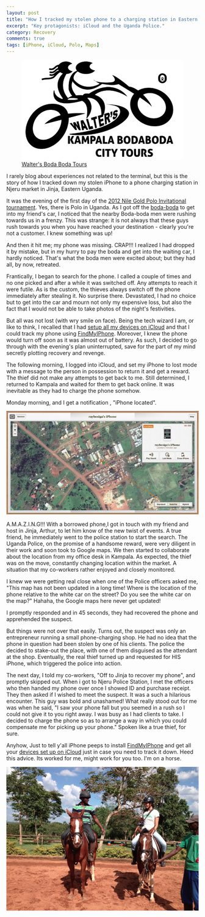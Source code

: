 ```yaml
---
layout: post
title: "How I tracked my stolen phone to a charging station in Eastern Uganda"
excerpt: "Key protagonists: iCloud and the Uganda Police."
category: Recovery
comments: true
tags: [iPhone, iCloud, Polo, Maps]
---
```

<div class="featured-image">
<figure>
	<img src="/public/images/walters_boda.jpg" alt="Walter's Boda Boda Tours">
	<figcaption><a href="http://www.facebook.com/pages/Walters-Boda-Boda-Tours-Kampala/186042838142064">Walter's Boda Boda Tours</a></figcaption>
</figure>
</div>

<p>I rarely blog about experiences not related to the terminal, but this is the story of how I tracked down my stolen iPhone to a phone charging station in Njeru market in Jinja, Eastern Uganda.</p>

<p>It was the evening of the first day of the <a href="http://www.polo.ug/Polo.ug.html">2012 Nile Gold Polo Invitational tournament</a>. Yes, there is Polo in Uganda. As I got off the <a href="http://en.wikipedia.org/wiki/Boda_boda">boda-boda</a> to get into my friend's car, I noticed that the nearby Boda-boda men were rushing towards us in a frenzy. This was strange:  it is not always that these guys rush towards you when you have reached your destination - clearly you're not a customer. I knew something was up!</p>

And then it hit me; my phone was missing. CRAP!!! I realized I had dropped it by mistake, but in my hurry to pay the boda and get into the waiting car, I hardly noticed.  That's what the boda men were excited about; but they had all, by now, retreated.

Frantically, I began to search for the phone. I called a couple of times and no one picked and after a while it was switched off. Any attempts to reach it were futile. As is the custom, the thieves always switch off the phone immediately after stealing it. No surprise there. Devastated, I had no choice but to get into the car and mourn not only my expensive loss, but also the fact that I would not be able to take photos of the night's festivities.

But all was not lost (with wry smile on face). Being the tech wizard I am, or like to think, I recalled that I had <a href="http://www.apple.com/icloud/setup/">setup all my devices on iCloud</a> and that I could track my phone using <a href="https://itunes.apple.com/en/app/find-my-iphone/id376101648?mt=8">FindMyIPhone</a>. Moreover, I knew the phone would turn off soon as it was almost out of battery. As such, I decided to go through with the evening's plan uninterrupted, save for the part of my mind secretly plotting recovery and revenge.

The following morning, I logged into iCloud, and set my iPhone to lost mode with a message to the person in possession to return it and get a reward. The thief did not make any attempts to get back to me. Still determined, I returned to Kampala and waited for them to get back online. It was inevitable as they had to charge the phone somehow.

Monday morning, and I get a notification , "iPhone located".

![iPhone located in Njeru Town](/public/images/iCloud_Find_My_iPhone.jpeg)

A.M.A.Z.I.N.G!!! With a borrowed phone,I got in touch with my friend and host in Jinja, Arthur, to let him know of the new twist of events. A true friend, he immediately went to the police station to start the search. The Uganda Police, on the promise of a handsome reward, were very diligent in their work and soon took to Google maps. We then started to collaborate about the location from my office desk in Kampala. As expected, the thief was on the move, constantly changing location within the market.  A situation that my co-workers rather enjoyed and closely monitored.

I knew we were getting real close when one of the Police officers asked me, "This map has not been updated in a long time! Where is the location of the phone relative to the white car on the street? Do you see the white car on the map?" Hahaha, the Google maps here never get updated!

I promptly responded and in 45 seconds, they had recovered the phone and apprehended the suspect.

But things were not over that easily. Turns out, the suspect was only an entrepreneur running a small phone-charging shop. He had no idea that the phone in question had been stolen by one of his clients. The police the decided to stake-out the place, with one of them disguised as the attendant at the shop. Eventually, the real thief turned up and requested for HIS iPhone, which triggered the police into action.

The next day, I told my co-workers, "Off to Jinja to recover my phone", and promptly skipped out. When i got to Njeru Police Station, I met the officers who then handed my phone over once I showed ID and purchase receipt. They then asked if I wished to meet the suspect. It was a such a hilarious encounter. This guy was bold and unashamed! What really stood out for me was when he said, "I saw your phone fall but you seemed in a rush so I could not give it to you right away. I was busy as I had clients to take. I decided to charge the phone so as to arrange a way in which you could compensate me for picking up your phone." Spoken like a true thief, for sure.

Anyhow, Just to tell y'all iPhone peeps to install <a href="https://itunes.apple.com/en/app/find-my-iphone/id376101648?mt=8">FindMyIPhone</a> and get all your <a href="http://www.apple.com/icloud/setup/">devices set up on iCloud</a> just in case you need to track it down. Heed this advice. Its worked for me, might work for you too. I'm on a horse.

![I'm on a horse](/public/images/im_on_a_horse.jpeg)

